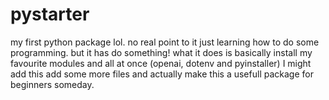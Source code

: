 # pystarter
my first python package lol. no real point to it just learning how to do some programming.
but it has do something! what it does is basically install my favourite modules and all at once
(openai, dotenv and pyinstaller)
I might add this add some more files and actually make this a usefull package for beginners someday.
